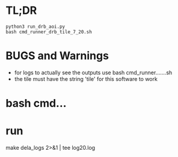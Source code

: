 
# TL;DR

```
python3 run_drb_aoi.py
bash cmd_runner_drb_tile_7_20.sh

```

# BUGS and Warnings

 - for logs to actually see the outputs use bash cmd_runner.......sh
 - the tile must have the string 'tile' for this software to work

# bash cmd...

# run

make dela_logs 2>&1 | tee log20.log

